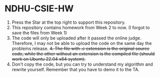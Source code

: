 # NDHU-CSIE-HW
1. Press the Star at the top right to support this repository.
2. This repository contains homework from Week 2 to now. (I forgot to save the files from Week 1)
3. The code will only be uploaded after it passed the online judge. Therefore, I may not be able to upload the code on the same day the problems release.
~~4. The file with .c extension is the original source code, while the other without an extension is the compiled file (should work on Ubuntu 22.04 x64 system).~~
5. Don't copy the code, but you can try to understand my algorithm and rewrite yourself. Remember that you have to demo it to the TA.
